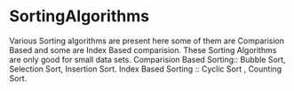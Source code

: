 # SortingAlgorithms

Various Sorting algorithms are present here some of them are Comparision Based and some are Index Based comparision.
These Sorting Algorithms are only good for small data sets. 
Comparision Based Sorting:: Bubble Sort, Selection Sort, Insertion Sort.
Index Based Sorting :: Cyclic Sort , Counting Sort.
